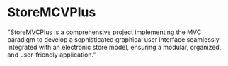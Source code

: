 # StoreMCVPlus
"StoreMVCPlus is a comprehensive project implementing the MVC paradigm to develop a sophisticated graphical user interface seamlessly integrated with an electronic store model, ensuring a modular, organized, and user-friendly application."
